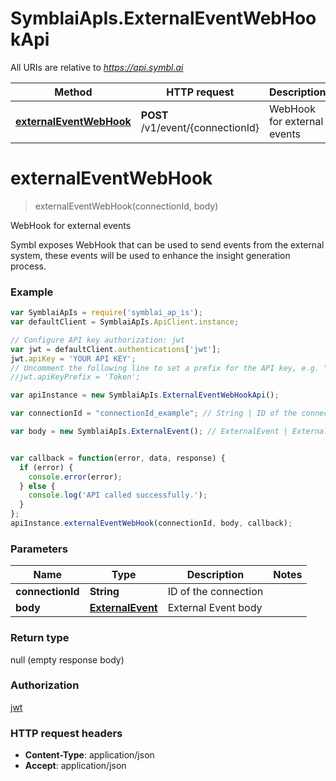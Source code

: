 # SymblaiApIs.ExternalEventWebHookApi

All URIs are relative to *https://api.symbl.ai*

Method | HTTP request | Description
------------- | ------------- | -------------
[**externalEventWebHook**](ExternalEventWebHookApi.md#externalEventWebHook) | **POST** /v1/event/{connectionId} | WebHook for external events


<a name="externalEventWebHook"></a>
# **externalEventWebHook**
> externalEventWebHook(connectionId, body)

WebHook for external events

Symbl exposes WebHook that can be used to send events from the external system, these events will be used to enhance the insight generation process.

### Example
```javascript
var SymblaiApIs = require('symblai_ap_is');
var defaultClient = SymblaiApIs.ApiClient.instance;

// Configure API key authorization: jwt
var jwt = defaultClient.authentications['jwt'];
jwt.apiKey = 'YOUR API KEY';
// Uncomment the following line to set a prefix for the API key, e.g. "Token" (defaults to null)
//jwt.apiKeyPrefix = 'Token';

var apiInstance = new SymblaiApIs.ExternalEventWebHookApi();

var connectionId = "connectionId_example"; // String | ID of the connection

var body = new SymblaiApIs.ExternalEvent(); // ExternalEvent | External Event body


var callback = function(error, data, response) {
  if (error) {
    console.error(error);
  } else {
    console.log('API called successfully.');
  }
};
apiInstance.externalEventWebHook(connectionId, body, callback);
```

### Parameters

Name | Type | Description  | Notes
------------- | ------------- | ------------- | -------------
 **connectionId** | **String**| ID of the connection | 
 **body** | [**ExternalEvent**](ExternalEvent.md)| External Event body | 

### Return type

null (empty response body)

### Authorization

[jwt](../README.md#jwt)

### HTTP request headers

 - **Content-Type**: application/json
 - **Accept**: application/json

